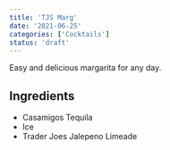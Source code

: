 ```yaml
---
title: 'TJS Marg'
date: '2021-06-25'
categories: ['Cocktails']
status: 'draft'
---
```


Easy and delicious margarita for any day.

<!-- excerpt end -->

## Ingredients

- Casamigos Tequila
- Ice
- Trader Joes Jalepeno Limeade
